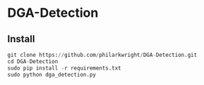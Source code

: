 # DGA-Detection

## Install

```python
git clone https://github.com/philarkwright/DGA-Detection.git  
cd DGA-Detection  
sudo pip install -r requirements.txt
sudo python dga_detection.py
```



